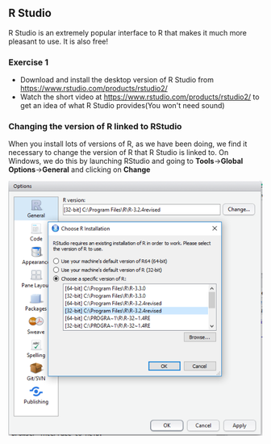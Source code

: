 ## R Studio

R Studio is an extremely popular interface to R that makes it much more pleasant to use.
It is also free!

### Exercise 1

* Download and install the desktop version of R Studio from https://www.rstudio.com/products/rstudio2/
* Watch the short video at https://www.rstudio.com/products/rstudio2/ to get an idea of what R Studio provides(You won't need sound)

### Changing the version of R linked to RStudio

When you install lots of versions of R, as we have been doing, we find it necessary to change the version of R that R Studio is linked to.
On Windows, we do this by launching RStudio and going to **Tools**->**Global Options**->**General** and clicking on **Change**

![RStudio - Select R version](./images/rstudio_choose_R.png)
